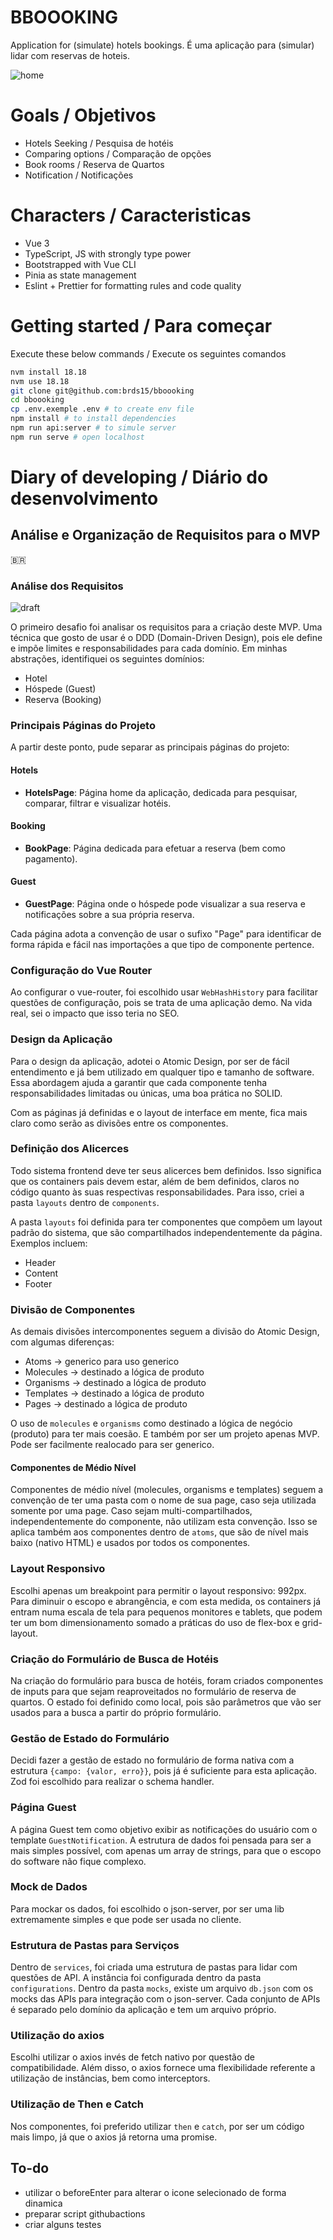 # BBOOOKING

Application for (simulate) hotels bookings.
É uma aplicação para (simular) lidar com reservas de hoteis.

![home](screenshots/img.png)

# Goals / Objetivos

- Hotels Seeking / Pesquisa de hotéis
- Comparing options / Comparação de opções
- Book rooms / Reserva de Quartos
- Notification / Notificações

# Characters / Caracteristicas

- Vue 3
- TypeScript, JS with strongly type power
- Bootstrapped with Vue CLI
- Pinia as state management
- Eslint + Prettier for formatting rules and code quality

# Getting started / Para começar

Execute these below commands / Execute os seguintes comandos

```sh
nvm install 18.18
nvm use 18.18
git clone git@github.com:brds15/bboooking
cd bboooking
cp .env.exemple .env # to create env file
npm install # to install dependencies
npm run api:server # to simule server
npm run serve # open localhost
```

# Diary of developing / Diário do desenvolvimento

## Análise e Organização de Requisitos para o MVP
🇧🇷
### Análise dos Requisitos
![draft](screenshots/draft.png)

O primeiro desafio foi analisar os requisitos para a criação deste MVP. Uma técnica que gosto de usar é o DDD (Domain-Driven Design), pois ele define e impõe limites e responsabilidades para cada domínio. Em minhas abstrações, identifiquei os seguintes domínios:
- Hotel
- Hóspede (Guest)
- Reserva (Booking)

### Principais Páginas do Projeto
A partir deste ponto, pude separar as principais páginas do projeto:

#### Hotels
- **HotelsPage**: Página home da aplicação, dedicada para pesquisar, comparar, filtrar e visualizar hotéis.

#### Booking
- **BookPage**: Página dedicada para efetuar a reserva (bem como pagamento).

#### Guest
- **GuestPage**: Página onde o hóspede pode visualizar a sua reserva e notificações sobre a sua própria reserva.

Cada página adota a convenção de usar o sufixo "Page" para identificar de forma rápida e fácil nas importações a que tipo de componente pertence.

### Configuração do Vue Router
Ao configurar o vue-router, foi escolhido usar `WebHashHistory` para facilitar questões de configuração, pois se trata de uma aplicação demo. Na vida real, sei o impacto que isso teria no SEO.

### Design da Aplicação
Para o design da aplicação, adotei o Atomic Design, por ser de fácil entendimento e já bem utilizado em qualquer tipo e tamanho de software. Essa abordagem ajuda a garantir que cada componente tenha responsabilidades limitadas ou únicas, uma boa prática no SOLID.

Com as páginas já definidas e o layout de interface em mente, fica mais claro como serão as divisões entre os componentes.

### Definição dos Alicerces
Todo sistema frontend deve ter seus alicerces bem definidos. Isso significa que os containers pais devem estar, além de bem definidos, claros no código quanto às suas respectivas responsabilidades. Para isso, criei a pasta `layouts` dentro de `components`.

A pasta `layouts` foi definida para ter componentes que compõem um layout padrão do sistema, que são compartilhados independentemente da página. Exemplos incluem:
- Header
- Content
- Footer

### Divisão de Componentes
As demais divisões intercomponentes seguem a divisão do Atomic Design, com algumas diferenças:
- Atoms -> generico para uso generico
- Molecules -> destinado a lógica de produto
- Organisms -> destinado a lógica de produto
- Templates -> destinado a lógica de produto
- Pages -> destinado a lógica de produto

O uso de `molecules` e `organisms` como destinado a lógica de negócio (produto) para ter mais coesão. E também por ser um projeto apenas MVP. Pode ser facilmente realocado para ser generico.

#### Componentes de Médio Nível
Componentes de médio nível (molecules, organisms e templates) seguem a convenção de ter uma pasta com o nome de sua page, caso seja utilizada somente por uma page. Caso sejam multi-compartilhados, independentemente do componente, não utilizam esta convenção. Isso se aplica também aos componentes dentro de `atoms`, que são de nível mais baixo (nativo HTML) e usados por todos os componentes.

### Layout Responsivo
Escolhi apenas um breakpoint para permitir o layout responsivo: 992px. Para diminuir o escopo e abrangência, e com esta medida, os containers já entram numa escala de tela para pequenos monitores e tablets, que podem ter um bom dimensionamento somado a práticas do uso de flex-box e grid-layout.

### Criação do Formulário de Busca de Hotéis
Na criação do formulário para busca de hotéis, foram criados componentes de inputs para que sejam reaproveitados no formulário de reserva de quartos. O estado foi definido como local, pois são parâmetros que vão ser usados para a busca a partir do próprio formulário.

### Gestão de Estado do Formulário
Decidi fazer a gestão de estado no formulário de forma nativa com a estrutura `{campo: {valor, erro}}`, pois já é suficiente para esta aplicação. Zod foi escolhido para realizar o schema handler.

### Página Guest
A página Guest tem como objetivo exibir as notificações do usuário com o template `GuestNotification`. A estrutura de dados foi pensada para ser a mais simples possível, com apenas um array de strings, para que o escopo do software não fique complexo.

### Mock de Dados
Para mockar os dados, foi escolhido o json-server, por ser uma lib extremamente simples e que pode ser usada no cliente.

### Estrutura de Pastas para Serviços
Dentro de `services`, foi criada uma estrutura de pastas para lidar com questões de API. A instância foi configurada dentro da pasta `configurations`. Dentro da pasta `mocks`, existe um arquivo `db.json` com os mocks das APIs para integração com o json-server. Cada conjunto de APIs é separado pelo domínio da aplicação e tem um arquivo próprio.

### Utilização do axios
Escolhi utilizar o axios invés de fetch nativo por questão de compatibilidade. Além disso, o axios fornece uma flexibilidade referente a utilização de instâncias, bem como interceptors.  

### Utilização de Then e Catch
Nos componentes, foi preferido utilizar `then` e `catch`, por ser um código mais limpo, já que o axios já retorna uma promise.


## To-do
- utilizar o beforeEnter para alterar o icone selecionado de forma dinamica
- preparar script githubactions
- criar alguns testes
